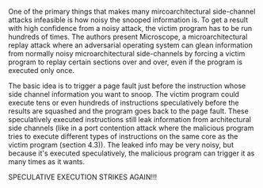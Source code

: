 One of the primary things that makes many mircoarchitectural side-channel attacks infeasible is how noisy the snooped information is. To get a result with high confidence from a noisy attack, the victim program has to be run hundreds of times. The authors present Microscope, a microarchitectural replay attack where an adversarial operating system can glean information from normally noisy microarchitectural side-channels by forcing a victim program to replay certain sections over and over, even if the program is executed only once.

The basic idea is to trigger a page fault just before the instruction whose side channel information you want to snoop. The victim program could execute tens or even hundreds of instructions speculatively before the results are squashed and the program goes back to the page fault. These speculatively executed instructions still leak information from architectural side channels (like in a port contention attack where the malicious program tries to execute different types of instructions on the same core as the victim program (section 4.3)). The leaked info may be very noisy, but because it's executed speculatively, the malicious program can trigger it as many times as it wants.

SPECULATIVE EXECUTION STRIKES AGAIN!!!